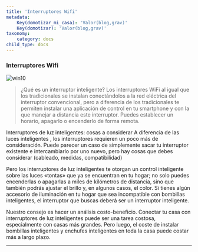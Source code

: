 ```yaml
---
title: 'Interruptores Wifi'
metadata:
    Key(domotizar_mi_casa): 'Valor(blog,grav)'
    Key(domotizar): 'Valor(blog,grav)'
taxonomy:
    category: docs
child_type: docs
---
```


### Interruptores Wifi ###

![win10](image://os-compat.png)

> ¿Qué es un interruptor inteligente?
Los interruptores WiFi al igual que los tradicionales se instalan conectándolos a la red eléctrica del interruptor convencional, pero a diferencia de los tradicionales te permiten instalar una aplicación de control en tu smartphone y con la que manejar a distancia este interruptor. Puedes establecer un horario, apagarlo o encenderlo de forma remota.

Interruptores de luz inteligentes: cosas a considerar
A diferencia de las luces inteligentes , los interruptores requieren un poco más de consideración. Puede parecer un caso de simplemente sacar tu interruptor existente e intercambiarlo por uno nuevo, pero hay cosas que debes considerar (cableado, medidas, compatibilidad) 

Pero los interruptores de luz inteligentes te otorgan un control inteligente sobre las luces «tontas» que ya se encuentran en tu hogar; no solo puedes encenderlas o apagarlas a miles de kilómetros de distancia, sino que también podrás ajustar el brillo y, en algunos casos, el color. Si tienes algún accesorio de iluminación en tu hogar que sea incompatible con bombillas inteligentes, el interruptor que buscas deberá ser un interruptor inteligente.

Nuestro consejo es hacer un análisis costo-beneficio. Conectar tu casa con interruptores de luz inteligentes puede ser una tarea costosa, especialmente con casas más grandes. Pero luego, el coste de instalar bombillas inteligentes y enchufes inteligentes en toda la casa puede costar más a largo plazo.

---

